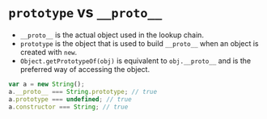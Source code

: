 # `prototype` vs `__proto__`

-   `__proto__` is the actual object used in the lookup chain.
-   `prototype` is the object that is used to build `__proto__` when an object is created with `new`.
-   `Object.getPrototypeOf(obj)` is equivalent to `obj.__proto__` and is the preferred way of accessing the object.

```js
var a = new String();
a.__proto__ === String.prototype; // true
a.prototype === undefined; // true
a.constructor === String; // true
```
